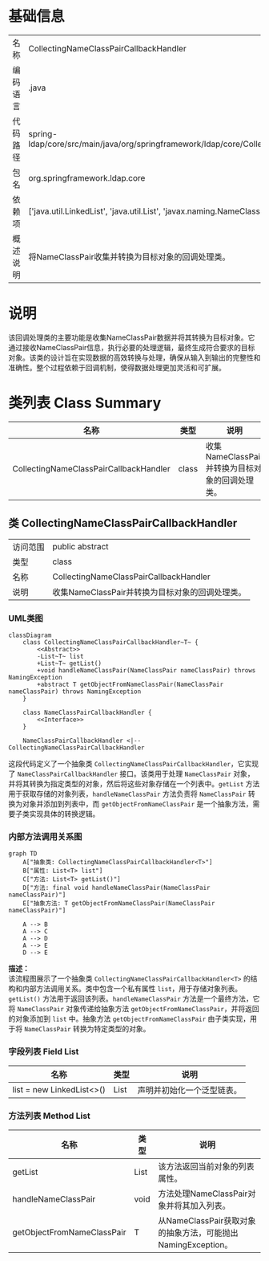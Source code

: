 # 基础信息

|      |      |
|------|------|
| 名称 | CollectingNameClassPairCallbackHandler |
| 编码语言 | .java |
| 代码路径 | spring-ldap/core/src/main/java/org/springframework/ldap/core/CollectingNameClassPairCallbackHandler.java |
| 包名 | org.springframework.ldap.core |
| 依赖项 | ['java.util.LinkedList', 'java.util.List', 'javax.naming.NameClassPair', 'javax.naming.NamingException'] |
| 概述说明 | 将NameClassPair收集并转换为目标对象的回调处理类。 |

# 说明

该回调处理类的主要功能是收集NameClassPair数据并将其转换为目标对象。它通过接收NameClassPair信息，执行必要的处理逻辑，最终生成符合要求的目标对象。该类的设计旨在实现数据的高效转换与处理，确保从输入到输出的完整性和准确性。整个过程依赖于回调机制，使得数据处理更加灵活和可扩展。

# 类列表 Class Summary

| 名称   | 类型  | 说明 |
|-------|------|-------------|
| CollectingNameClassPairCallbackHandler | class | 收集NameClassPair并转换为目标对象的回调处理类。 |



## 类 CollectingNameClassPairCallbackHandler

|      |      |
|------|------|
| 访问范围 | public abstract |
| 类型 | class |
| 名称 | CollectingNameClassPairCallbackHandler |
| 说明 | 收集NameClassPair并转换为目标对象的回调处理类。 |


### UML类图

```mermaid
classDiagram
    class CollectingNameClassPairCallbackHandler~T~ {
        <<Abstract>>
        -List~T~ list
        +List~T~ getList()
        +void handleNameClassPair(NameClassPair nameClassPair) throws NamingException
        +abstract T getObjectFromNameClassPair(NameClassPair nameClassPair) throws NamingException
    }

    class NameClassPairCallbackHandler {
        <<Interface>>
    }

    NameClassPairCallbackHandler <|-- CollectingNameClassPairCallbackHandler
```

这段代码定义了一个抽象类 `CollectingNameClassPairCallbackHandler`，它实现了 `NameClassPairCallbackHandler` 接口。该类用于处理 `NameClassPair` 对象，并将其转换为指定类型的对象，然后将这些对象存储在一个列表中。`getList` 方法用于获取存储的对象列表，`handleNameClassPair` 方法负责将 `NameClassPair` 转换为对象并添加到列表中，而 `getObjectFromNameClassPair` 是一个抽象方法，需要子类实现具体的转换逻辑。


### 内部方法调用关系图

```mermaid
graph TD
    A["抽象类: CollectingNameClassPairCallbackHandler<T>"]
    B["属性: List<T> list"]
    C["方法: List<T> getList()"]
    D["方法: final void handleNameClassPair(NameClassPair nameClassPair)"]
    E["抽象方法: T getObjectFromNameClassPair(NameClassPair nameClassPair)"]

    A --> B
    A --> C
    A --> D
    A --> E
    D --> E
```

**描述：**  
该流程图展示了一个抽象类 `CollectingNameClassPairCallbackHandler<T>` 的结构和内部方法调用关系。类中包含一个私有属性 `list`，用于存储对象列表。`getList()` 方法用于返回该列表。`handleNameClassPair` 方法是一个最终方法，它将 `NameClassPair` 对象传递给抽象方法 `getObjectFromNameClassPair`，并将返回的对象添加到 `list` 中。抽象方法 `getObjectFromNameClassPair` 由子类实现，用于将 `NameClassPair` 转换为特定类型的对象。

### 字段列表 Field List

| 名称  | 类型  | 说明 |
|-------|-------|------|
| list = new LinkedList<>() | List<T> | 声明并初始化一个泛型链表。 |

### 方法列表 Method List

| 名称  | 类型  | 说明 |
|-------|-------|------|
| getList | List<T> | 该方法返回当前对象的列表属性。 |
| handleNameClassPair | void | 方法处理NameClassPair对象并将其加入列表。 |
| getObjectFromNameClassPair | T | 从NameClassPair获取对象的抽象方法，可能抛出NamingException。 |




